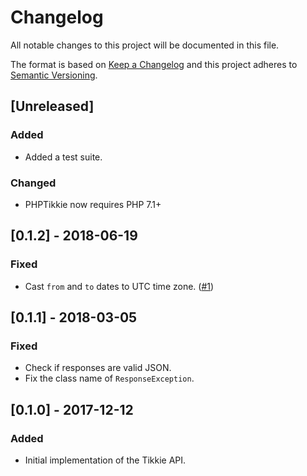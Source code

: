 # Changelog
All notable changes to this project will be documented in this file.

The format is based on [Keep a Changelog](http://keepachangelog.com/en/1.0.0/)
and this project adheres to [Semantic Versioning](http://semver.org/spec/v2.0.0.html).

## [Unreleased]
### Added
- Added a test suite.

### Changed
- PHPTikkie now requires PHP 7.1+

## [0.1.2] - 2018-06-19
### Fixed
- Cast `from` and `to` dates to UTC time zone. ([#1](https://github.com/jarnovanleeuwen/php-tikkie/pull/1))

## [0.1.1] - 2018-03-05
### Fixed
- Check if responses are valid JSON.
- Fix the class name of `ResponseException`.

## [0.1.0] - 2017-12-12
### Added
- Initial implementation of the Tikkie API.

